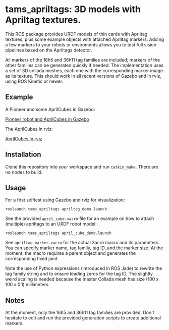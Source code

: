 # tams_apriltags: 3D models with Apriltag textures.

This ROS package provides URDF models of thin cards with Apriltag textures, 
plus some example objects with attached Apriltag markers.
Adding a few markers to your robots or enviroments allows you 
to test full vision pipelines based on the Apriltags detector.

All markers of the 16h5 and 36h11 tag families are included;
markers of the other families can be generated quickly if needed.
The implementation uses a set of 3D collada meshes,
each one with the corresponding marker image as its texture.
This should work in all recent versions of Gazebo and in rviz, 
using ROS Kinetic or newer.

## Example

A Pioneer and some AprilCubes in Gazebo:

[Pioneer robot and AprilCubes in Gazebo](Media/surface/gazebo-aprilcubes.png)

The AprilCubes in rviz:

[AprilCubes in rviz](Media/surface/rviz-aprilcubes.png)


## Installation

Clone this repository into your workspace and run `catkin_make`.
There are no nodes to build.

## Usage

For a first selftest using Gazebo and rviz for visualization:
```
roslaunch tams_apriltags apriltag_demo.launch
```

See the provided `april_cube.xacro` file for an example on how
to attach (multiple) apriltags to an URDF robot model:
```
roslaunch tams_apriltags april_cube_demo.launch
```

See `apriltag_marker.xacro` for the actual Xacro macro and its parameters.
You can specify marker name, tag family, tag ID, and the marker size.
At the moment, the macro requires a parent object and generates the
corresponding fixed joint.

Note the use of Python expressions (introduced in ROS Jade)
to rewrite the tag family string and to ensure leading zeros for the tag ID.
The slightly weird scaling is needed because the master Collada mesh
has size (100 x 100 x 0.1) millimeters.


## Notes

At the moment, only the 16h5 and 36h11 tag families are provided.
Don't hesitate to edit and run the provided generation scripts
to create additional markers.

